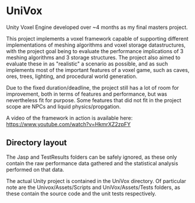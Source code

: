 # UniVox
Unity Voxel Engine developed over ~4 months as my final masters project.

This project implements a voxel framework capable of supporting different implementations of meshing algorithms and voxel storage datastructures, with the project goal being to evaluate the performance implications of 3 meshing algorithms and 3 storage structures. The project also aimed to evaluate these in as "realistic" a scenario as possible, and as such implements most of the important features of a voxel game, such as caves, ores, trees, lighting, and procedural world generation.

Due to the fixed duration/deadline, the project still has a lot of room for improvement, both in terms of features and performance, but was nevertheless fit for purpose. Some features that did not fit in the project scope are NPCs and liquid physics/propgation.

A video of the framework in action is available here: https://www.youtube.com/watch?v=HkmrXZ2zpFY

## Directory layout
The Jasp and TestResults folders can be safely ignored, as these only contain the raw performance data gathered and the statistical analysis performed on that data.

The actual Unity project is contained in the UniVox directory. Of particular note are the Univox/Assets/Scripts and UniVox/Assets/Tests folders, as these contain the source code and the unit tests respectively.
